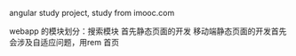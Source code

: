 angular study project, study from imooc.com

webapp 的模块划分：搜索模块
首先静态页面的开发
移动端静态页面的开发首先会涉及自适应问题，用rem
首页

